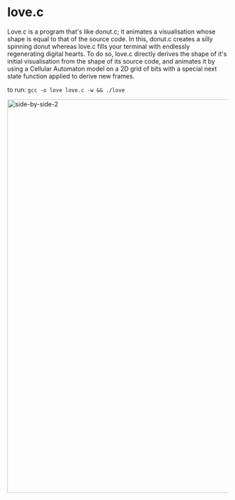 # love.c

Love.c is a program that's like donut.c; it animates a visualisation whose shape is equal to that of the source code. In this, donut.c creates a silly spinning donut whereas love.c fills your terminal with endlessly regenerating digital hearts. To do so, love.c directly derives the shape of it's initial visualisation from the shape of its source code, and animates it by using a Cellular Automaton model on a 2D grid of bits with a special next state function applied to derive new frames.

to run: `gcc -o love love.c -w && ./love`

<img width="2046" height="900" alt="side-by-side-2" src="https://github.com/user-attachments/assets/a1fb9847-8b59-479b-81bd-1f9a08db3c6b" />

